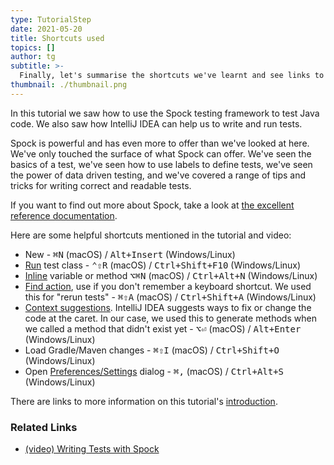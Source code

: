 ```yaml
---
type: TutorialStep
date: 2021-05-20
title: Shortcuts used
topics: []
author: tg
subtitle: >-
  Finally, let's summarise the shortcuts we've learnt and see links to further information.
thumbnail: ./thumbnail.png
---
```


In this tutorial we saw how to use the Spock testing framework to test Java code. We also saw how IntelliJ IDEA can help us to write and run tests.

Spock is powerful and has even more to offer than we've looked at here. We've only touched the surface of what Spock can offer. We've seen the basics of a test, we've seen how to use labels to define tests, we've seen the power of data driven testing, and we've covered a range of tips and tricks for writing correct and readable tests.

If you want to find out more about Spock, take a look at [the excellent reference documentation](http://spockframework.org/spock/docs/2.0/all_in_one.html).

Here are some helpful shortcuts mentioned in the tutorial and video:

- New - <kbd>⌘N</kbd> (macOS) / <kbd>Alt+Insert</kbd> (Windows/Linux)
- [Run](https://www.jetbrains.com/help/idea/junit.html#c0ec7ecb) test class - <kbd>⌃⇧R</kbd> (macOS) / <kbd>Ctrl+Shift+F10</kbd> (Windows/Linux)
- [Inline](https://www.jetbrains.com/help/idea/inline.html) variable or method <kbd>⌥⌘N</kbd> (macOS) / <kbd>Ctrl+Alt+N</kbd> (Windows/Linux)
- [Find action](https://www.jetbrains.com/help/idea/working-with-source-code.html#99e55be9), use if you don't remember a keyboard shortcut. We used this for "rerun tests" - <kbd>⌘⇧A</kbd> (macOS) / <kbd>Ctrl+Shift+A</kbd> (Windows/Linux)
- [Context suggestions](https://www.jetbrains.com/help/idea/intention-actions.html). IntelliJ IDEA suggests ways to fix or change the code at the caret. In our case, we used this to generate methods when we called a method that didn't exist yet - <kbd>⌥⏎</kbd> (macOS) / <kbd>Alt+Enter</kbd> (Windows/Linux)
- Load Gradle/Maven changes - <kbd>⌘⇧I</kbd> (macOS) / <kbd>Ctrl+Shift+O</kbd> (Windows/Linux)
- Open [Preferences/Settings](https://www.jetbrains.com/help/idea/settings-preferences-dialog.html) dialog - <kbd>⌘,</kbd> (macOS) / <kbd>Ctrl+Alt+S</kbd> (Windows/Linux)

There are links to more information on this tutorial's [introduction](../introduction).

### Related Links

- [(video) Writing Tests with Spock](https://www.youtube.com/watch?v=i5Qu3qYOfsM)
